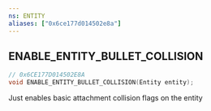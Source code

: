 ```yaml
---
ns: ENTITY
aliases: ["0x6ce177d014502e8a"]
---
```

## ENABLE_ENTITY_BULLET_COLLISION

```c
// 0x6CE177D014502E8A
void ENABLE_ENTITY_BULLET_COLLISION(Entity entity);
```

Just enables basic attachment collision flags on the entity

